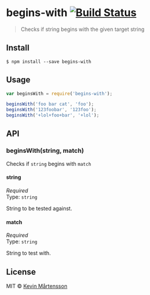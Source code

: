 # begins-with [![Build Status](https://travis-ci.org/kevva/begins-with.svg?branch=master)](https://travis-ci.org/kevva/begins-with)

> Checks if string begins with the given target string


## Install

```
$ npm install --save begins-with
```


## Usage

```js
var beginsWith = require('begins-with');

beginsWith('foo bar cat', 'foo');
beginsWith('123foobar', '123foo');
beginsWith('+lol+foo+bar', '+lol');
```


## API

### beginsWith(string, match)

Checks if `string` begins with `match`

#### string

*Required*  
Type: `string`

String to be tested against.

#### match

*Required*  
Type: `string`

String to test with.


## License

MIT © [Kevin Mårtensson](https://github.com/kevva)
